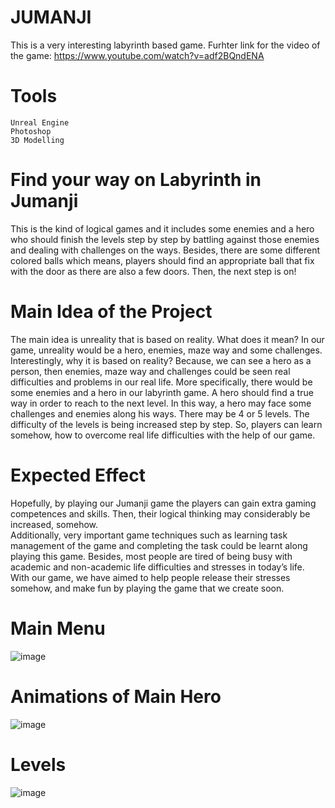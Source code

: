 # JUMANJI
This is a very interesting labyrinth based game.
Furhter link for the video of the game: 
https://www.youtube.com/watch?v=adf2BQndENA 

# Tools
	Unreal Engine
	Photoshop
	3D Modelling


# Find your way on Labyrinth in Jumanji
This is the kind of logical games and it includes some enemies and a hero who should finish the levels step by step by battling against those enemies and dealing with challenges on the ways. Besides, there are some different colored balls which means, players should find an appropriate ball that fix with the door as there are also a few doors. Then, the next step is on!


# Main Idea of the Project
The main idea is unreality that is based on reality. What does it mean? In our game, unreality would be a hero, enemies, maze way and some challenges. Interestingly, why it is based on reality? Because, we can see a hero as a person, then enemies, maze way and challenges could be seen real difficulties and problems in our real life. More specifically, there would be some enemies and a hero in our labyrinth game. A hero should find a true way in order to reach to the next level. In this way, a hero may face some challenges and enemies along his ways. There may be 4 or 5 levels. The difficulty of the levels is being increased step by step. So, players can learn somehow, how to overcome real life difficulties with the help of our game.


# Expected Effect
Hopefully, by playing our Jumanji game the players can gain extra gaming competences and skills. Then, their logical thinking may considerably be increased, somehow.  
Additionally, very important game techniques such as learning task management of the game and completing the task could be learnt along playing this game.
Besides, most people are tired of being busy with academic and non-academic life difficulties and stresses in today’s life. With our game, we have aimed to help people release their stresses somehow, and make fun by playing the game that we create soon.


# Main Menu
![image](https://user-images.githubusercontent.com/52565814/60754846-244eff80-a022-11e9-947d-e656307f3758.png)

# Animations of Main Hero
![image](https://user-images.githubusercontent.com/52565814/60754886-d25aa980-a022-11e9-84a3-05a239fc107e.png)

# Levels
![image](https://user-images.githubusercontent.com/52565814/60754921-56ad2c80-a023-11e9-9182-349c9415098b.png)
